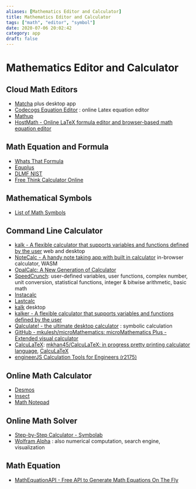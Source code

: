 ```yaml
---
aliases: [Mathematics Editor and Calculator]
title: Mathematics Editor and Calculator
tags: ["math", "editor", "symbol"]
date: 2020-07-06 20:02:42
category: app
draft: false
---
```


# Mathematics Editor and Calculator

## Cloud Math Editors

- [Matcha](https://www.mathcha.io/) plus desktop app
- [Codecogs Equation Editor](https://www.codecogs.com/latex/eqneditor.php) : online Latex equation editor
- [Mathup](https://runarberg.github.io/mathup/)
- [HostMath - Online LaTeX formula editor and browser-based math equation editor](http://www.hostmath.com/)

## Math Equation and Formula

- [Whats That Formula](https://whatsthatformula.com/#)
- [Equplus](https://equplus.net/)
- [DLMF NIST](https://dlmf.nist.gov/)
- [Free Think Calculator Online](https://www.thinkcalculator.com/)

## Mathematical Symbols

- [List of Math Symbols](https://mathvault.ca/hub/higher-math/math-symbols)

## Command Line Calculator

- [kalk - A flexible calculator that supports variables and functions defined by the user](https://kalk.strct.net/) web and desktop
- [NoteCalc - A handy note taking app with built in calculator](https://bbodi.github.io/notecalc3/) in-browser calculator, WASM
- [OpalCalc: A New Generation of Calculator](https://www.skytopia.com/software/opalcalc/)
- [SpeedCrunch](http://speedcrunch.org/): user-defined variables, user functions, complex number, unit conversion, statistical functions, integer & bitwise arithmetic, basic math
- [Instacalc](https://instacalc.com/)
- [Lastcalc](http://lastcalc.org/)
- [kalk](https://kalk.dev/) desktop
- [kalker - A flexible calculator that supports variables and functions defined by the user](https://kalker.xyz/)
- [Qalculate! - the ultimate desktop calculator](https://qalculate.github.io/) : symbolic calculation
- [GitHub - mkulesh/microMathematics: microMathematics Plus - Extended visual calculator](https://github.com/mkulesh/micromathematics)
- [CalcuLaTeX](https://mkhan45.github.io/CalcuLaTeX-Web/): [mkhan45/CalcuLaTeX: in progress pretty printing calculator language](https://github.com/mkhan45/CalcuLaTeX), [CalcuLaTeX](https://calcula.tech/)
- [engineerJS Calculation Tools for Engineers (r2175)](http://engineerjs.com/)

## Online Math Calculator

- [Desmos](https://www.desmos.com/)
- [Insect](https://insect.sh/)
- [Math Notepad](http://mathnotepad.com/)

## Online Math Solver

- [Step-by-Step Calculator - Symbolab](https://www.symbolab.com/solver/step-by-step/)
- [Wolfram Alpha](https://www.wolframalpha.com/) : also numerical computation, search engine, visualization

## Math Equation

- [MathEquationAPI - Free API to Generate Math Equations On The Fly](https://mathequationapi.com/)
